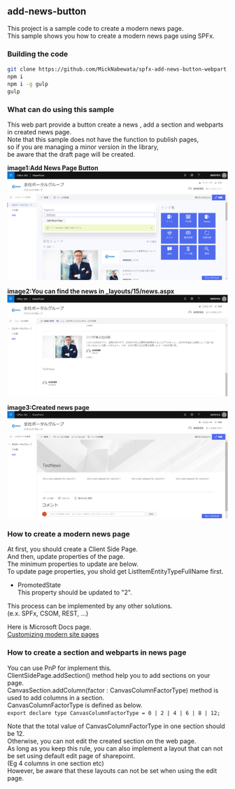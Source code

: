 ## add-news-button

This project is a sample code to create a modern news page.  
This sample shows you how to create a modern news page using SPFx.

### Building the code

```bash
git clone https://github.com/MickNabewata/spfx-add-news-button-webpart.git
npm i
npm i -g gulp
gulp
```

### What can do using this sample

This web part provide a button create a news , add a section and webparts in created news page.  
Note that this sample does not have the function to publish pages,  
so if you are managing a minor version in the library,  
be aware that the draft page will be created.

**image1:Add News Page Button**  
<kbd><img src="https://raw.githubusercontent.com/MickNabewata/spfx-add-news-button-webpart/images/2.png" /></kbd>  
  
**image2:You can find the news in _layouts/15/news.aspx**  
<kbd><img src="https://raw.githubusercontent.com/MickNabewata/spfx-add-news-button-webpart/images/3.png" /></kbd>  
  
**image3:Created news page**
<kbd><img src="https://raw.githubusercontent.com/MickNabewata/spfx-add-news-button-webpart/images/4.png" /></kbd>  

### How to create a modern news page

At first, you should create a Client Side Page.  
And then, update properties of the page.  
The minimum properties to update are below.  
To update page properties, you shold get ListItemEntityTypeFullName first.  

- PromotedState  
This property should be updated to "2".  
  
This process can be implemented by any other solutions.  
(e.x. SPFx, CSOM, REST, ...)  
  
Here is Microsoft Docs page.  
[Customizing modern site pages](https://docs.microsoft.com/en-us/sharepoint/dev/solution-guidance/modern-experience-customizations-customize-pages#programming-modern-pages "Customizing modern site pages")  

### How to create a section and webparts in news page
  
You can use PnP for implement this.  
ClientSidePage.addSection() method help you to add sections on your page.  
CanvasSection.addColumn(factor : CanvasColumnFactorType) method is used to add columns in a section.  
CanvasColumnFactorType is defined as below.  
`export declare type CanvasColumnFactorType = 0 | 2 | 4 | 6 | 8 | 12;`  
  
Note that the total value of CanvasColumnFactorType in one section should be 12.  
Otherwise, you can not edit the created section on the web page.  
As long as you keep this rule, you can also implement a layout that can not be set using default edit page of sharepoint.  
(Eg 4 columns in one section etc)  
However, be aware that these layouts can not be set when using the edit page.